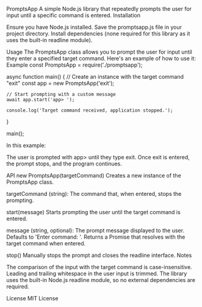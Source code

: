 PromptsApp
A simple Node.js library that repeatedly prompts the user for input until a specific command is entered.
Installation

Ensure you have Node.js installed.
Save the promptsapp.js file in your project directory.
Install dependencies (none required for this library as it uses the built-in readline module).

Usage
The PromptsApp class allows you to prompt the user for input until they enter a specified target command. Here's an example of how to use it:
Example
const PromptsApp = require('./promptsapp');

async function main() {
    // Create an instance with the target command "exit"
    const app = new PromptsApp('exit');
    
    // Start prompting with a custom message
    await app.start('app> ');
    
    console.log('Target command received, application stopped.');
}

main();

In this example:

The user is prompted with app>  until they type exit.
Once exit is entered, the prompt stops, and the program continues.

API
new PromptsApp(targetCommand)
Creates a new instance of the PromptsApp class.

targetCommand (string): The command that, when entered, stops the prompting.

start(message)
Starts prompting the user until the target command is entered.

message (string, optional): The prompt message displayed to the user. Defaults to 'Enter command: '.
Returns a Promise that resolves with the target command when entered.

stop()
Manually stops the prompt and closes the readline interface.
Notes

The comparison of the input with the target command is case-insensitive.
Leading and trailing whitespace in the user input is trimmed.
The library uses the built-in Node.js readline module, so no external dependencies are required.

License
MIT License
